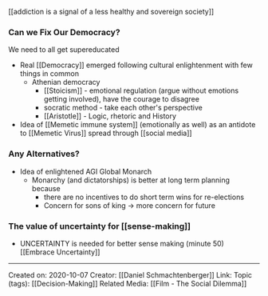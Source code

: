 [[addiction is a signal of a less healthy and sovereign society]]

### Can we Fix Our Democracy?
We need to all get supereducated
- Real [[Democracy]] emerged following cultural enlightenment with few things in common 
	- Athenian democracy 
		- [[Stoicism]] - emotional regulation (argue without emotions getting involved), have the courage to disagree
		- socratic method - take each other's perspective 
		- [[Aristotle]] - Logic, rhetoric and History
- Idea of [[Memetic immune system]] (emotionally as well) as an antidote to [[Memetic Virus]] spread through [[social media]]

### Any Alternatives?
- Idea of enlightened AGI Global Monarch
	- Monarchy (and dictatorships) is better at long term planning because 
		- there are no incentives to do short term wins for re-elections
		- Concern for sons of king → more concern for future

### The value of uncertainty for [[sense-making]]
- UNCERTAINTY is needed for better sense making (minute 50) [[Embrace Uncertainty]]




-------------------
Created on: 2020-10-07
Creator: [[Daniel Schmachtenberger]] 
Link:
Topic (tags): [[Decision-Making]]
Related Media: [[Film - The Social Dilemma]]